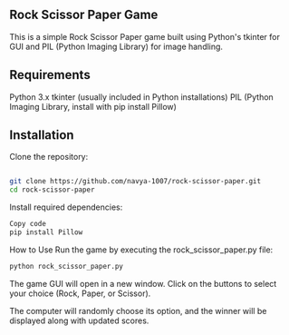 ## Rock Scissor Paper Game
This is a simple Rock Scissor Paper game built using Python's tkinter for GUI and PIL (Python Imaging Library) for image handling.

## Requirements
Python 3.x
tkinter (usually included in Python installations)
PIL (Python Imaging Library, install with pip install Pillow)
## Installation
Clone the repository:

```bash

git clone https://github.com/navya-1007/rock-scissor-paper.git
cd rock-scissor-paper
```

Install required dependencies:

```bash
Copy code
pip install Pillow
```

How to Use
Run the game by executing the rock_scissor_paper.py file:

```bash
python rock_scissor_paper.py
```
The game GUI will open in a new window. Click on the buttons to select your choice (Rock, Paper, or Scissor).

The computer will randomly choose its option, and the winner will be displayed along with updated scores.
